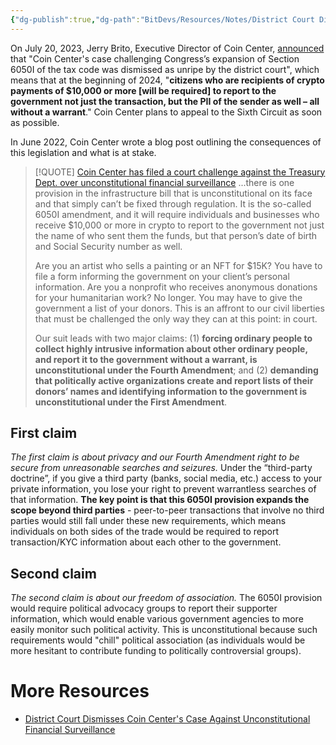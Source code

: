 ```yaml
---
{"dg-publish":true,"dg-path":"BitDevs/Resources/Notes/District Court Dismisses Coin Center's Case Against Unconstitutional Financial Surveillance.md","permalink":"/bit-devs/resources/notes/district-court-dismisses-coin-center-s-case-against-unconstitutional-financial-surveillance/","title":"District Court Dismisses Coin Center's Case Against Unconstitutional Financial Surveillance","tags":["politics, regulation, bitcoin, surveillance"],"noteIcon":"3","created":"2023-07-30T15:36:03.502-10:00","updated":"2023-07-30T16:12:34.439-10:00"}
---
```




On July 20, 2023, Jerry Brito, Executive Director of Coin Center, [announced](https://nitter.at/jerrybrito/status/1682073500184461321) that "Coin Center's case challenging Congress’s expansion of Section 6050I of the tax code was dismissed as unripe by the district court", which means that at the beginning of 2024, "**citizens who are recipients of crypto payments of $10,000 or more [will be required] to report to the government not just the transaction, but the PII of the sender as well – all without a warrant**." Coin Center plans to appeal to the Sixth Circuit as soon as possible.

In June 2022, Coin Center wrote a blog post outlining the consequences of this legislation and what is at stake.

> [!QUOTE] [Coin Center has filed a court challenge against the Treasury Dept. over unconstitutional financial surveillance](https://www.coincenter.org/coin-center-has-filed-a-court-challenge-against-the-treasury-dept-over-unconstitutional-financial-surveillance/)
> ...there is one provision in the infrastructure bill that is unconstitutional on its face and that simply can’t be fixed through regulation. It is the so-called 6050I amendment, and it will require individuals and businesses who receive $10,000 or more in crypto to report to the government not just the name of who sent them the funds, but that person’s date of birth and Social Security number as well.
> 
> Are you an artist who sells a painting or an NFT for $15K? You have to file a form informing the government on your client’s personal information. Are you a nonprofit who receives anonymous donations for your humanitarian work? No longer. You may have to give the government a list of your donors. This is an affront to our civil liberties that must be challenged the only way they can at this point: in court.
> 
> Our suit leads with two major claims: (1) **forcing ordinary people to collect highly intrusive information about other ordinary people, and report it to the government without a warrant, is unconstitutional under the Fourth Amendment**; and (2) **demanding that politically active organizations create and report lists of their donors’ names and identifying information to the government is unconstitutional under the First Amendment**. 

## First claim

*The first claim is about privacy and our Fourth Amendment right to be secure from unreasonable searches and seizures.* Under the “third-party doctrine”, if you give a third party (banks, social media, etc.) access to your private information, you lose your right to prevent warrantless searches of that information. **The key point is that this 6050I provision expands the scope beyond third parties** - peer-to-peer transactions that involve no third parties would still fall under these new requirements, which means individuals on both sides of the trade would be required to report transaction/KYC information about each other to the government. 

## Second claim

*The second claim is about our freedom of association.* The 6050I provision would require political advocacy groups to report their supporter information, which would enable various government agencies to more easily monitor such political activity. This is unconstitutional because such requirements would "chill" political association (as individuals would be more hesitant to contribute funding to politically controversial groups).

# More Resources
- [District Court Dismisses Coin Center's Case Against Unconstitutional Financial Surveillance](https://www.nobsbitcoin.com/coin-centers-case-against-unconstitutional-financial-surveillance-dismissed-in-district-court/)